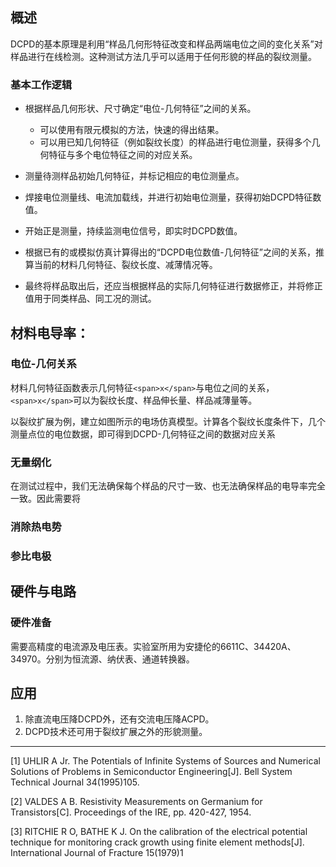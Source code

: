 
## 概述

DCPD的基本原理是利用“样品几何形特征改变和样品两端电位之间的变化关系”对样品进行在线检测。这种测试方法几乎可以适用于任何形貌的样品的裂纹测量。

### 基本工作逻辑

* 根据样品几何形状、尺寸确定“电位-几何特征”之间的关系。

  * 可以使用有限元模拟的方法，快速的得出结果。
  * 可以用已知几何特征（例如裂纹长度）的样品进行电位测量，获得多个几何特征与多个电位特征之间的对应关系。
* 测量待测样品初始几何特征，并标记相应的电位测量点。
* 焊接电位测量线、电流加载线，并进行初始电位测量，获得初始DCPD特征数值。
* 开始正是测量，持续监测电位信号，即实时DCPD数值。
* 根据已有的或模拟仿真计算得出的“DCPD电位数值-几何特征”之间的关系，推算当前的材料几何特征、裂纹长度、减薄情况等。
* 最终将样品取出后，还应当根据样品的实际几何特征进行数据修正，并将修正值用于同类样品、同工况的测试。

## 材料电导率：

### 电位-几何关系

材料几何特征函数表示几何特征`<span>x</span>`与电位之间的关系，`<span>x</span>`可以为裂纹长度、样品伸长量、样品减薄量等。

以裂纹扩展为例，建立如图所示的电场仿真模型。计算各个裂纹长度条件下，几个测量点位的电位数据，即可得到DCPD-几何特征之间的数据对应关系

### 无量纲化

在测试过程中，我们无法确保每个样品的尺寸一致、也无法确保样品的电导率完全一致。因此需要将

### 消除热电势

### 参比电极

## 硬件与电路

### 硬件准备

需要高精度的电流源及电压表。实验室所用为安捷伦的6611C、34420A、34970。分别为恒流源、纳伏表、通道转换器。

## 应用

1. 除直流电压降DCPD外，还有交流电压降ACPD。
2. DCPD技术还可用于裂纹扩展之外的形貌测量。

---

[1] UHLIR A Jr. The Potentials of Infinite Systems of Sources and Numerical Solutions of Problems in Semiconductor Engineering[J]. Bell System Technical Journal 34(1995)105.

[2] VALDES A B. Resistivity Measurements on Germanium for Transistors[C]. Proceedings of the IRE, pp. 420-427, 1954.

[3] RITCHIE R O, BATHE K J. On the calibration of the electrical potential technique for monitoring crack growth using finite element methods[J]. International Journal of Fracture 15(1979)1